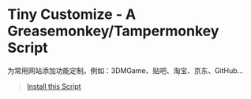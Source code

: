 # Tiny Customize - A Greasemonkey/Tampermonkey Script

为常用网站添加功能定制。例如：3DMGame、贴吧、淘宝、京东、GitHub...

> [Install this Script](https://greasyfork.org/zh-CN/scripts/19823-tiny-customize)
